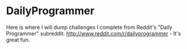 DailyProgrammer
===============

Here is where I will dump challenges I complete from Reddit's "Daily Programmer" subreddit.
http://www.reddit.com/r/dailyprogrammer - It's great fun.
